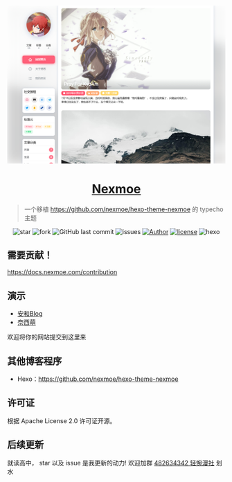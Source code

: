 ![预览图](screenshot.png)

<h1 align="center"><a href="https://nexmoe.com/hexo-theme-nexmoe.html" target="_blank">Nexmoe</a></h1>

> 一个移植 https://github.com/nexmoe/hexo-theme-nexmoe 的 typecho 主题

<p align="center">
<img alt="star" src="https://img.shields.io/github/stars/nexmoe/typecho-theme-nexmoe.svg"/>
<img alt="fork" src="https://img.shields.io/github/forks/nexmoe/typecho-theme-nexmoe.svg"/>
<img alt="GitHub last commit" src="https://img.shields.io/github/last-commit/nexmoe/typecho-theme-nexmoe.svg?label=commits">
<img alt="issues" src="https://img.shields.io/github/issues/nexmoe/typecho-theme-nexmoe.svg"/>
<a href="https://nexmoe.com"><img alt="Author" src="https://img.shields.io/badge/author-%E6%8A%98%E5%BD%B1%E8%BD%BB%E6%A2%A6-red.svg"/></a>
<a href="https://github.com/nexmoe/typecho-theme-nexmoe/blob/master/LICENSE"><img alt="license" src="https://img.shields.io/github/license/nexmoe/typecho-theme-nexmoe.svg"/></a>
<img alt="hexo" src="https://img.shields.io/badge/typecho-blue.svg"/>
</p>

## 需要贡献！
https://docs.nexmoe.com/contribution

## 演示

- [安和Blog](https://lolicorn.com)
- [奈西萌](https://i.nexmoe.com)


欢迎将你的网站提交到这里来

## 其他博客程序
 - Hexo：https://github.com/nexmoe/hexo-theme-nexmoe

## 许可证

根据 Apache License 2.0 许可证开源。

## 后续更新
就读高中，
star 以及 issue 是我更新的动力!
欢迎加群 [482634342 轻惋漫社](https://jq.qq.com/?_wv=1027&k=5CfKHun) 划水
